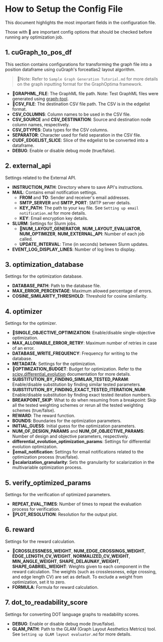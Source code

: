 # How to Setup the Config File

This document highlights the most important fields in the configuration file. 

Those with 🔴 are important config options that should be checked before running any optimization job. 

## 1. cuGraph_to_pos_df
This section contains configurations for transforming the graph file into a position dataframe using cuGraph's forceatlas2 layout algorithm.

> 🔴Note: Refer to `Sample Graph Generation Tutorial.md` for more details on the graph inputting format for the GraphOptima framework.

- **🔴GRAPHML_FILE**: The GraphML file path. Note: Test GraphML files were generated using [graph-tool](https://graph-tool.skewed.de/).
- **🔴CSV_FILE**: The destination CSV file path. The CSV is in the edgelist format.
- **CSV_COLUMNS**: Column names to be used in the CSV file.
- **CSV_SOURCE** and **CSV_DESTINATION**: Source and destination node column names, respectively.
- **CSV_DTYPES**: Data types for the CSV columns.
- **SEPARATOR**: Character used for field separation in the CSV file.
- **CUDF_EDGELIST_SLICE**: Slice of the edgelist to be converted into a dataframe.
- **DEBUG**: Enable or disable debug mode (true/false).

## 2. external_api
Settings related to the External API.

- **INSTRUCTION_PATH**: Directory where to save API's instructions.
- **MAIL**: Contains email notification settings.
  - **FROM** and **TO**: Sender and receiver's email addresses.
  - **SMTP_SERVER** and **SMTP_PORT**: SMTP server details.
  - **KEY_PATH**: The path to your `key` file. See `Setting up email notification.md` for more details.
  - **KEY**: Email encryption key details.
- **SLURM**: Settings for Slurm jobs.
  - **🔴NUM_LAYOUT_GENERATOR**, **NUM_LAYOUT_EVALUATOR**, **NUM_OPTIMIZER**, **NUM_EXTERNAL_API**: Number of each job called.
  - **UPDATE_INTERVAL**: Time (in seconds) between Slurm updates.
- **EVENT_LOG_DISPLAY_LINES**: Number of log lines to display.

## 3. optimization_database
Settings for the optimization database.

- **DATABASE_PATH**: Path to the database file.
- **MAX_ERROR_PERCENTAGE**: Maximum allowed percentage of errors.
- **COSINE_SIMILARITY_THRESHOLD**: Threshold for cosine similarity.

## 4. optimizer
Settings for the optimizer.

- **🔴SINGLE_OBJECTIVE_OPTIMIZATION**: Enable/disable single-objective optimization.
- **MAX_ALLOWABLE_ERROR_RETRY**: Maximum number of retries in case of an error.
- **DATABASE_WRITE_FREQUENCY**: Frequency for writing to the database.
- **METADATA**: Settings for the optimization.
- **🔴OPTIMIZATION_BUDGET**: Budget for optimization. Refer to the [scipy.differential_evolution](https://docs.scipy.org/doc/scipy/reference/generated/scipy.optimize.differential_evolution.html) documentation for more details.
- **SUBSTITUTION_BY_FINDING_SIMILAR_TESTED_PARAM**: Enable/disable substitution by finding similar tested parameters.
- **SUBSTITUTION_BY_FINDING_EXACT_TESTED_ITERATION_NUM**: Enable/disable substitution by finding exact tested iteration numbers.
- **BREAKPOINT_SKIP**: What to do when resuming from a breakpoint: Skip all the tested weighting schemes or rerun all the tested weighting schemes (true/false).
- **REWARD**: The reward function.
- **BOUNDS**: Boundaries for the optimization parameters.
- **INITIAL_GUESS**: Initial guess for the optimization parameters.
- **NUM_OF_DESIGN_PARAMS** and **NUM_OF_OBJECTIVE_PARAMS**: Number of design and objective parameters, respectively.
- **differential_evolution_optimization_params**: Settings for differential evolution optimization.
- **🔴email_notification**: Settings for email notifications related to the optimization process (true/false).
- **🔴scalarization_granularity**: Sets the granularity for scalarization in the multivariable optimization process.

## 5. verify_optimized_params
Settings for the verification of optimized parameters.

- **REPEAT_EVAL_TIMES**: Number of times to repeat the evaluation process for verification.
- **🔴PLOT_RESOLUTION**: Resolution for the output plot.

## 6. reward
Settings for the reward calculation.

- **🔴CROSSLESSNESS_WEIGHT**, **NUM_EDGE_CROSSINGS_WEIGHT**, **EDGE_LENGTH_CV_WEIGHT**, **NORMALIZED_CV_WEIGHT**, **MIN_ANGLE_WEIGHT**, **SHAPE_DELAUNAY_WEIGHT**, **SHAPE_GABRIEL_WEIGHT**: Weights given to each component in the reward calculation. The weights (such as crosslessness, edge crossing, and edge length CV) are set as default. To exclude a weight from optimization, set it to zero.
- **FORMULA**: Formula for reward calculation.

## 7. dot_to_readability_score
Settings for converting DOT language graphs to readability scores.

- **DEBUG**: Enable or disable debug mode (true/false).
- **GLAM_PATH**: Path to the GLAM (Graph Layout Aesthetics Metrics) tool. See `Setting up GLAM layout evaluator.md` for more details.
